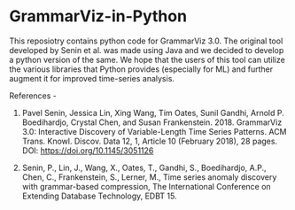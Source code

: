 # GrammarViz-in-Python

This reposiotry contains python code for GrammarViz 3.0. The original tool developed by Senin et al. was made using Java and we decided to develop a python version of the same. We hope that the users of this tool can utilize the various libraries that Python provides (especially for ML) and further augment it for improved time-series analysis.

References - 
1) Pavel Senin, Jessica Lin, Xing Wang, Tim Oates, Sunil Gandhi, Arnold P. Boedihardjo, Crystal Chen, and Susan Frankenstein. 2018. GrammarViz 3.0: Interactive Discovery of Variable-Length Time Series Patterns. ACM Trans. Knowl. Discov. Data 12, 1, Article 10 (February 2018), 28 pages. DOI: https://doi.org/10.1145/3051126

2) Senin, P., Lin, J., Wang, X., Oates, T., Gandhi, S., Boedihardjo, A.P., Chen, C., Frankenstein, S., Lerner, M., Time series anomaly discovery with grammar-based compression, The International Conference on Extending Database Technology, EDBT 15.
